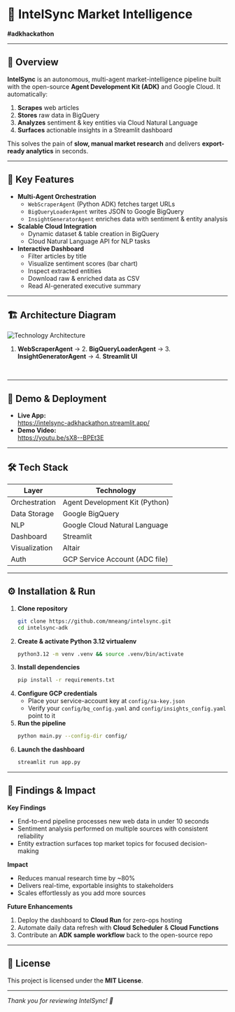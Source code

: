 # 🧠 IntelSync Market Intelligence

**#adkhackathon**

---

## 🚀 Overview

**IntelSync** is an autonomous, multi-agent market-intelligence pipeline built with the open-source **Agent Development Kit (ADK)** and Google Cloud. It automatically:

1. **Scrapes** web articles  
2. **Stores** raw data in BigQuery  
3. **Analyzes** sentiment & key entities via Cloud Natural Language  
4. **Surfaces** actionable insights in a Streamlit dashboard  

This solves the pain of **slow, manual market research** and delivers **export-ready analytics** in seconds.

---

## 🎯 Key Features

- **Multi-Agent Orchestration**  
  - `WebScraperAgent` (Python ADK) fetches target URLs  
  - `BigQueryLoaderAgent` writes JSON to Google BigQuery  
  - `InsightGeneratorAgent` enriches data with sentiment & entity analysis  
- **Scalable Cloud Integration**  
  - Dynamic dataset & table creation in BigQuery  
  - Cloud Natural Language API for NLP tasks  
- **Interactive Dashboard**  
  - Filter articles by title  
  - Visualize sentiment scores (bar chart)  
  - Inspect extracted entities  
  - Download raw & enriched data as CSV  
  - Read AI-generated executive summary  

---

## 🏗 Architecture Diagram

![Technology Architecture](https://github.com/user-attachments/assets/af465f52-3c2c-44db-b9ab-22399130b097)

1. **WebScraperAgent** → 2. **BigQueryLoaderAgent** → 3. **InsightGeneratorAgent** → 4. **Streamlit UI**  
<br/>

---

## 🎥 Demo & Deployment

- **Live App:**  
  https://intelsync-adkhackathon.streamlit.app/  
- **Demo Video:**  
  https://youtu.be/sX8--BPEt3E

---

## 🛠️ Tech Stack

| Layer             | Technology                      |
| ----------------- | ------------------------------- |
| Orchestration     | Agent Development Kit (Python)  |
| Data Storage      | Google BigQuery                 |
| NLP               | Google Cloud Natural Language   |
| Dashboard         | Streamlit                       |
| Visualization     | Altair                          |
| Auth              | GCP Service Account (ADC file)  |

---

## ⚙️ Installation & Run

1. **Clone repository**  
   ```bash
   git clone https://github.com/mneang/intelsync.git
   cd intelsync-adk
   ```
2. **Create & activate Python 3.12 virtualenv**  
   ```bash
   python3.12 -m venv .venv && source .venv/bin/activate
   ```
3. **Install dependencies**  
   ```bash
   pip install -r requirements.txt
   ```
4. **Configure GCP credentials**  
   - Place your service-account key at `config/sa-key.json`  
   - Verify your `config/bq_config.yaml` and `config/insights_config.yaml` point to it
5. **Run the pipeline**  
   ```bash
   python main.py --config-dir config/
   ```
6. **Launch the dashboard**  
   ```bash
   streamlit run app.py
   ```

---

## 🔬 Findings & Impact

**Key Findings**  
- End-to-end pipeline processes new web data in under 10 seconds  
- Sentiment analysis performed on multiple sources with consistent reliability  
- Entity extraction surfaces top market topics for focused decision-making  

**Impact**  
- Reduces manual research time by ~80%  
- Delivers real-time, exportable insights to stakeholders  
- Scales effortlessly as you add more sources  

**Future Enhancements**  
1. Deploy the dashboard to **Cloud Run** for zero-ops hosting  
2. Automate daily data refresh with **Cloud Scheduler** & **Cloud Functions**  
3. Contribute an **ADK sample workflow** back to the open-source repo  

---

## 📄 License

This project is licensed under the **MIT License**.  

---

*Thank you for reviewing IntelSync! 🚀* 
   
